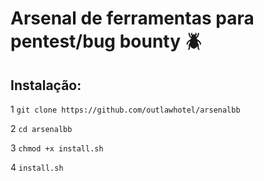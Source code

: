 # Arsenal de ferramentas para pentest/bug bounty 🪲​

## Instalação:

1 `git clone https://github.com/outlawhotel/arsenalbb`

2 `cd arsenalbb`

3 `chmod +x install.sh`

4 `install.sh`
